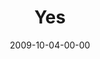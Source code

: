 ---
layout: message
category: message
series: "Commitment"
title: "Yes"
date: 2009-10-04-00-00
message_id: 584
audio: "http://s3.amazonaws.com/crossroadsaudiomessages/Commitment4.mp3"
audio-duration: "33:04"
description: "Tim Senff, Titus Sithole and our friends from Charity and Faith Mission (Mamelodi, South Africa) give updates on our partnership and talk about the fruit of commitment."
video: "https://s3.amazonaws.com/crossroadsvideomessages/Commitment4.mp4"
video-duration: "33:04"
video-image: "http://s3.amazonaws.com/crossroads-media/images/legacy/content/Commitment4-still.jpg"
program: "http://s3.amazonaws.com/crossroads-media/media/legacy/documents/1003_04Program.pdf"
explicit: false
---